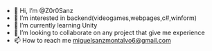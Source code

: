 - 👋 Hi, I’m @Z0r0Sanz
- 👀 I’m interested in backend(videogames,webpages,c#,winform)
- 🌱 I’m currently learning Unity
- 💞️ I’m looking to collaborate on any project that give me experience
- 📫 How to reach me miguelsanzmontalvo6@gmail.com

<!---
Z0r0Sanz/Z0r0Sanz is a ✨ special ✨ repository because its `README.md` (this file) appears on your GitHub profile.
You can click the Preview link to take a look at your changes.
--->
